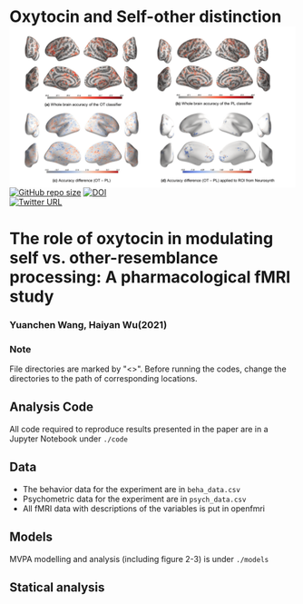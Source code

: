 # Oxytocin and Self-other distinction <img src="https://raw.githubusercontent.com/andlab-um/OT_face/main/demo.png" align="right" width="561px">

[![GitHub repo size](https://img.shields.io/github/languages/code-size/andlab-um/OT_face?color=brightgreen&label=repo%20size&logo=github)](https://github.com/andlab-um/OT_face)
[![DOI](https://img.shields.io/badge/DOI-10.1093%2Fcercor%2Fbhac167-blue)](https://doi.org/10.1093/cercor/bhac167)<br />
[![Twitter URL](https://img.shields.io/twitter/url?label=%40ANDlab3&style=social&url=https%3A%2F%2Ftwitter.com%2Flizhn7)](https://twitter.com/ANDlab3)

# The role of oxytocin in modulating self vs. other-resemblance processing: A pharmacological fMRI study

### Yuanchen Wang, Haiyan Wu(2021)



### Note
File directories are marked by "\<\>". Before running the codes, change the directories to the path of corresponding locations.


## Analysis Code

All code required to reproduce results presented in the paper are in a Jupyter Notebook under `./code`

## Data


- The behavior data for the experiment are in `beha_data.csv`
- Psychometric data for the experiment are in `psych_data.csv`
- All fMRI data with descriptions of the variables is put in openfmri

## Models

MVPA modelling and analysis (including figure 2-3) is under `./models`

## Statical analysis
